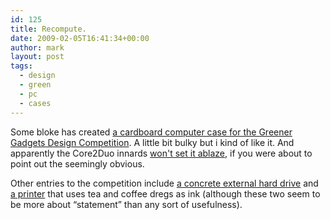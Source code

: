 ```yaml
---
id: 125
title: Recompute.
date: 2009-02-05T16:41:34+00:00
author: mark
layout: post
tags:
  - design
  - green
  - pc
  - cases
---
```

Some bloke has created [a cardboard computer case for the Greener Gadgets Design Competition](http://www.core77.com/greenergadgets/entry.php?projectid=32). A little bit bulky but i kind of like it. And apparently the Core2Duo innards [won't set it ablaze](http://www.engadget.com/2009/02/05/recompute-a-closer-look-at-the-sustainable-cardboard-pc/), if you were about to point out the seemingly obvious.

Other entries to the competition include [a concrete external hard drive](http://www.core77.com/greenergadgets/entry.php?projectid=69) and [a printer](http://www.core77.com/greenergadgets/entry.php?projectid=38) that uses tea and coffee dregs as ink (although these two seem to be more about &#8220;statement&#8221; than any sort of usefulness).
